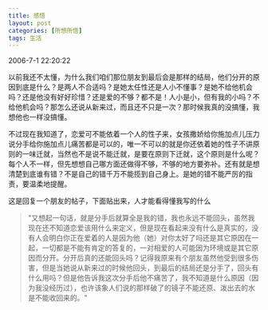 ```yaml
---
title: 感悟
layout: post
categories: [所想所悟]
tags: 生活
---
```

2006-7-1 22:20:22

以前我还不太懂，为什么我们咱们那位朋友到最后会是那样的结局，他们分开的原因到底是什么？是两人不合适吗？是她太任性还是人小不懂事？是她不给他机会吗？还是他没有好好珍惜？还是爱的不够？都不是！人小是小，但有我的小吗？不给他机会吗？那怎么还说从新来过，而且还不只是一次？那时候我真的没搞懂，我想他也一样没搞懂。

不过现在我知道了，恋爱可不能依着一个人的性子来，女孩撒娇给你施加点儿压力说分手给你施加点儿痛苦都是可以的，唯一不可以的就是你还依着她的性子不讲原则的一味迁就，当然也不是说不能迁就，是要在原则下迁就，这个原则是什么呢？每个人不一样，但先想想自己哪方面还做得不够，不够的地方要弥补。还有就是想清楚到底谁有错？不是自己的错千万不能揽到自己身上。是她的错不能严厉的指责，要温柔地提醒。

这是回复一个朋友的帖子，下面贴出来，人才能看得懂我写的什么

> "又想起一句话，就是分手后就算全是我的错，我也永远不能回头，虽然我现在还不知道恋爱该用什么来定义，但是现在看起来没有什么是真实的，没有人会明白你正在爱着的人是因为他（她）对你太好了吗还是其它原因在一起，一切都是不能有肯定的答复的，一对相爱的人可能因为环境或是其它原因而分开。分开后真的还能回头吗？记得我原来有个朋友虽然他受到很多伤害，但是当她说从新来过的时候他回头，到最后的结局还是分手了，回头有什么用吗？但是他告诉我这次分手后他不痛苦了，我不知道是什么原因（因为我没经历过），也许该象人们说的那样破了的镜子不能还原、泼出去的水是不能收回来的。"

